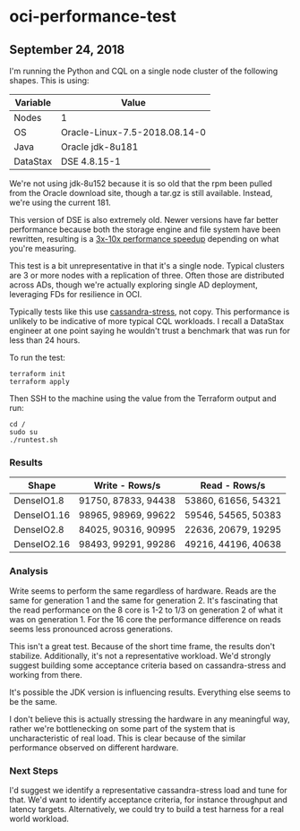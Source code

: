 # oci-performance-test

## September 24, 2018
I'm running the Python and CQL on a single node cluster of the following shapes.  This is using:

| Variable      | Value                         |
|---------------|-------------------------------|
| Nodes         | 1                             |
| OS            | Oracle-Linux-7.5-2018.08.14-0 |
| Java          | Oracle jdk-8u181              |
| DataStax      | DSE 4.8.15-1                  |

We're not using jdk-8u152 because it is so old that the rpm been pulled from the Oracle download site, though a tar.gz is still available.  Instead, we're using the current 181.

This version of DSE is also extremely old.  Newer versions have far better performance because both the storage engine and file system have been rewritten, resulting is a [3x-10x performance speedup](https://www.datastax.com/2018/06/zdata-benchmark-study-shows-datastax-enterprise-6-outperforms-open-source-apache-cassandra) depending on what you're measuring.

This test is a bit unrepresentative in that it's a single node.  Typical clusters are 3 or more nodes with a replication of three.  Often those are distributed across ADs, though we're actually exploring single AD deployment, leveraging FDs for resilience in OCI.

Typically tests like this use [cassandra-stress](https://docs.datastax.com/en/cassandra/2.1/cassandra/tools/toolsCStress_t.html), not copy.  This performance is unlikely to be indicative of more typical CQL workloads.  I recall a DataStax engineer at one point saying he wouldn't trust a benchmark that was run for less than 24 hours.

To run the test:

    terraform init
    terraform apply

Then SSH to the machine using the value from the Terraform output and run:

    cd /
    sudo su
    ./runtest.sh

### Results

| Shape         | Write - Rows/s      | Read - Rows/s       |
|---------------|---------------------|---------------------|
| DenseIO1.8    | 91750, 87833, 94438 | 53860, 61656, 54321 |
| DenseIO1.16   | 98965, 98969, 99622 | 59546, 54565, 50383 |
| DenseIO2.8    | 84025, 90316, 90995 | 22636, 20679, 19295 |
| DenseIO2.16   | 98493, 99291, 99286 | 49216, 44196, 40638 |

### Analysis

Write seems to perform the same regardless of hardware.  Reads are the same for generation 1 and the same for generation 2.  It's fascinating that the read performance on the 8 core is 1-2 to 1/3 on generation 2 of what it was on generation 1. For the 16 core the performance difference on reads seems less pronounced across generations.

This isn't a great test.  Because of the short time frame, the results don't stabilize.  Additionally, it's not a representative workload.  We'd strongly suggest building some acceptance criteria based on cassandra-stress and working from there.

It's possible the JDK version is influencing results.  Everything else seems to be the same.

I don't believe this is actually stressing the hardware in any meaningful way, rather we're bottlenecking on some part of the system that is uncharacteristic of real load.  This is clear because of the similar performance observed on different hardware.

### Next Steps
I'd suggest we identify a representative cassandra-stress load and tune for that.  We'd want to identify acceptance criteria, for instance throughput and latency targets.  Alternatively, we could try to build a test harness for a real world workload.
